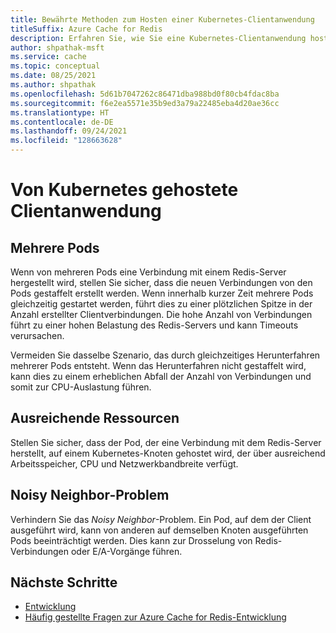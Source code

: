 ```yaml
---
title: Bewährte Methoden zum Hosten einer Kubernetes-Clientanwendung
titleSuffix: Azure Cache for Redis
description: Erfahren Sie, wie Sie eine Kubernetes-Clientanwendung hosten, die Azure Cache for Redis verwendet.
author: shpathak-msft
ms.service: cache
ms.topic: conceptual
ms.date: 08/25/2021
ms.author: shpathak
ms.openlocfilehash: 5d61b7047262c86471dba988bd0f80cb4fdac8ba
ms.sourcegitcommit: f6e2ea5571e35b9ed3a79a22485eba4d20ae36cc
ms.translationtype: HT
ms.contentlocale: de-DE
ms.lasthandoff: 09/24/2021
ms.locfileid: "128663628"
---
```

# <a name="kubernetes-hosted-client-application"></a>Von Kubernetes gehostete Clientanwendung

## <a name="multiple-pods"></a>Mehrere Pods

Wenn von mehreren Pods eine Verbindung mit einem Redis-Server hergestellt wird, stellen Sie sicher, dass die neuen Verbindungen von den Pods gestaffelt erstellt werden. Wenn innerhalb kurzer Zeit mehrere Pods gleichzeitig gestartet werden, führt dies zu einer plötzlichen Spitze in der Anzahl erstellter Clientverbindungen. Die hohe Anzahl von Verbindungen führt zu einer hohen Belastung des Redis-Servers und kann Timeouts verursachen.

Vermeiden Sie dasselbe Szenario, das durch gleichzeitiges Herunterfahren mehrerer Pods entsteht. Wenn das Herunterfahren nicht gestaffelt wird, kann dies zu einem erheblichen Abfall der Anzahl von Verbindungen und somit zur CPU-Auslastung führen.

## <a name="sufficient-resources"></a>Ausreichende Ressourcen

Stellen Sie sicher, dass der Pod, der eine Verbindung mit dem Redis-Server herstellt, auf einem Kubernetes-Knoten gehostet wird, der über ausreichend Arbeitsspeicher, CPU und Netzwerkbandbreite verfügt.  

## <a name="noisy-neighbor-problem"></a>Noisy Neighbor-Problem

Verhindern Sie das *Noisy Neighbor*-Problem. Ein Pod, auf dem der Client ausgeführt wird, kann von anderen auf demselben Knoten ausgeführten Pods beeinträchtigt werden. Dies kann zur Drosselung von Redis-Verbindungen oder E/A-Vorgänge führen.

## <a name="next-steps"></a>Nächste Schritte

- [Entwicklung](cache-best-practices-development.md)
- [Häufig gestellte Fragen zur Azure Cache for Redis-Entwicklung](cache-development-faq.yml)
